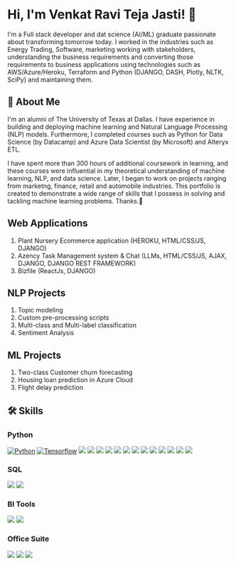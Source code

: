 # Hi, I'm Venkat Ravi Teja Jasti! 👋
I'm a Full stack developer and dat science (AI/ML) graduate passionate about transforming tomorrow today. I worked in the industries such as Energy Trading, Software, marketing working with stakeholders, understanding the business requirements and converting those requirements to business applications using technologies such as AWS/Azure/Heroku, Terraform and Python (DJANGO, DASH, Plotly, NLTK, SciPy) and maintaining them.


## 🚀 About Me
I'm an alumni of The University of Texas at Dallas. I have experience in building and deploying machine learning and Natural Language Processing (NLP) models. Furthermore, I completed courses such as Python for Data Science (by Datacamp) and Azure Data Scientist (by Microsoft) and Alteryx ETL.

I have spent more than 300 hours of additional coursework in learning, and these courses were influential in my theoretical understanding of machine learning, NLP, and data science. Later, I began to work on projects ranging from marketng, finance, retail and automobile industries. This portfolio is created to demonstrate a wide range of skills that I possess in solving and tackling machine learning problems. Thanks.🙂

## Web Applications
1. Plant Nursery Ecommerce application (HEROKU, HTML/CSS/JS, DJANGO)
2. Azency Task Management system & Chat (LLMs, HTML/CSS/JS, AJAX, DJANGO, DJANGO REST FRAMEWORK)
3. Bizfile (ReactJs, DJANGO)


## NLP Projects
1. Topic modeling
2. Custom pre-processing scripts
3. Multi-class and Multi-label classification
4. Sentiment Analysis

## ML Projects
1. Two-class Customer churn forecasting
2. Housing loan prediction in Azure Cloud
3. Flight delay prediction

## 🛠 Skills
### Python
[![Python](https://img.shields.io/badge/Python-FFD43B?style=for-the-badge&logo=python&logoColor=darkgreen)](https://www.python.org)
[![Tensorflow](https://img.shields.io/badge/TensorFlow-FF6F00?style=for-the-badge&logo=TensorFlow&logoColor=white)](https://www.tensorflow.org)
[![](https://img.shields.io/badge/scikit_learn-F7931E?style=for-the-badge&logo=scikit-learn&logoColor=white)](https://scikit-learn.org/stable/)
[![](https://img.shields.io/badge/SciPy-654FF0?style=for-the-badge&logo=SciPy&logoColor=white)](https://www.scipy.org)
[![](https://img.shields.io/badge/Numpy-777BB4?style=for-the-badge&logo=numpy&logoColor=white)](https://numpy.org)
[![](https://img.shields.io/badge/Pandas-2C2D72?style=for-the-badge&logo=pandas&logoColor=white)](https://pandas.pydata.org)
[![](https://img.shields.io/badge/Plotly-239120?style=for-the-badge&logo=plotly&logoColor=white)](https://plotly.com)
[![](https://img.shields.io/badge/PyTorch-EE4C2C?style=for-the-badge&logo=PyTorch&logoColor=white)](https://pytorch.org)
[![](https://img.shields.io/badge/MongoDB-4EA94B?style=for-the-badge&logo=mongodb&logoColor=white)](https://www.mongodb.com/)
[![](https://img.shields.io/badge/R-276DC3?style=for-the-badge&logo=r&logoColor=white)](https://www.r-project.org)
[![](https://img.shields.io/badge/Scala-DC322F?style=for-the-badge&logo=scala&logoColor=white)](https://www.scala-lang.org)
[![](https://img.shields.io/badge/json-5E5C5C?style=for-the-badge&logo=json&logoColor=white)](https://www.json.org/json-en.html)
[![](https://img.shields.io/badge/Keras-D00000?style=for-the-badge&logo=Keras&logoColor=white)](https://keras.io)
[![](https://img.shields.io/badge/conda-342B029.svg?&style=for-the-badge&logo=anaconda&logoColor=white)](https://www.anaconda.com)
[![](https://img.shields.io/badge/Colab-F9AB00?style=for-the-badge&logo=googlecolab&color=525252)](https://colab.research.google.com)

### SQL
[![](https://img.shields.io/badge/MySQL-00000F?style=for-the-badge&logo=mysql&logoColor=white)](https://www.mysql.com)
[![](https://img.shields.io/badge/SQLite-07405E?style=for-the-badge&logo=sqlite&logoColor=white)](https://www.sqlite.org/index.html)



### BI Tools
[![](https://img.shields.io/badge/Tableau-E97627?style=for-the-badge&logo=Tableau&logoColor=white)](https://www.tableau.com)
[![](https://img.shields.io/badge/PowerBI-F2C811?style=for-the-badge&logo=Power%20BI&logoColor=white)](https://powerbi.microsoft.com/en-us/)

### Office Suite
[![](https://img.shields.io/badge/Microsoft_Excel-217346?style=for-the-badge&logo=microsoft-excel&logoColor=white)](https://www.microsoft.com/en-us/microsoft-365/excel) [![](https://img.shields.io/badge/Microsoft_PowerPoint-B7472A?style=for-the-badge&logo=microsoft-powerpoint&logoColor=white)](https://www.microsoft.com/en-us/microsoft-365/powerpoint) [![](https://img.shields.io/badge/Microsoft_Office-D83B01?style=for-the-badge&logo=microsoft-office&logoColor=white)](https://www.office.com)
